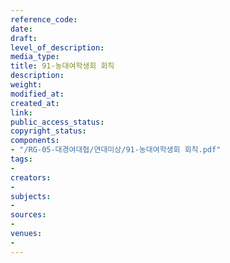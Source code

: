 ```yaml
---
reference_code: 
date: 
draft: 
level_of_description: 
media_type: 
title: 91-농대여학생회 회칙
description: 
weight: 
modified_at: 
created_at: 
link: 
public_access_status: 
copyright_status: 
components:
- "/RG-05-대경여대협/연대미상/91-농대여학생회 회칙.pdf"
tags:
- 
creators:
- 
subjects:
- 
sources:
- 
venues:
- 
---
```


